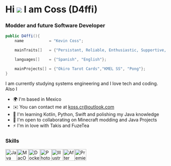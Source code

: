 Hi ![](https://user-images.githubusercontent.com/18350557/176309783-0785949b-9127-417c-8b55-ab5a4333674e.gif) I am Coss (D4ffi)
======================================================================================================================================

### Modder and future Software Developer

```java
public D4ffi(){
    name           = "Kevin Coss";

    mainTraits[]   = {"Persistant, Reliable, Enthusiastic, Supportive, Adaptive"};

    languages[]    = {"Spanish", "English"};

    mainProjects[] = {"Okiro Tarot Cards","KMEL SS", "Pong"};
}
```
I am currently studying systems engineering and I love tech and coding. Also I

* 🌍  I'm based in Mexico
* ✉️  You can contact me at [koss.cr@outlook.com](mailto:koss.cr@outlook.com)
* 🧠  I'm learning Kotlin, Python, Swift and polishing my Java knowledge
* 🤝  I'm open to collaborating on Minecraft modding and Java Projects
* ⚡  I'm in love with Takis and FuzeTea

### Skills

<p align="left">
<a href="https://www.oracle.com/java/" target="_blank" rel="noreferrer"><img src="https://raw.githubusercontent.com/danielcranney/readme-generator/main/public/icons/skills/java-colored.svg" width="36" height="36" alt="Java" /></a><a href="https://apple.com" target="_blank" rel="noreferrer"><img src="https://raw.githubusercontent.com/danielcranney/readme-generator/main/public/icons/skills/macos-colored.svg" width="36" height="36" alt="MacOS" /></a><a href="https://www.docker.com/" target="_blank" rel="noreferrer"><img src="https://raw.githubusercontent.com/danielcranney/readme-generator/main/public/icons/skills/docker-colored.svg" width="36" height="36" alt="Docker" /></a><a href="https://www.adobe.com/uk/products/photoshop.html" target="_blank" rel="noreferrer"><img src="https://raw.githubusercontent.com/danielcranney/readme-generator/main/public/icons/skills/photoshop-colored.svg" width="36" height="36" alt="Photoshop" /></a><a href="https://www.adobe.com/uk/products/illustrator.html" target="_blank" rel="noreferrer"><img src="https://raw.githubusercontent.com/danielcranney/readme-generator/main/public/icons/skills/illustrator-colored.svg" width="36" height="36" alt="Illustrator" /></a><a href="https://www.adobe.com/uk/products/aftereffects.html" target="_blank" rel="noreferrer"><img src="https://raw.githubusercontent.com/danielcranney/readme-generator/main/public/icons/skills/aftereffects-colored.svg" width="36" height="36" alt="After Effects" /></a><a href="https://www.adobe.com/uk/products/premiere.html" target="_blank" rel="noreferrer"><img src="https://raw.githubusercontent.com/danielcranney/readme-generator/main/public/icons/skills/premierepro-colored.svg" width="36" height="36" alt="Premiere Pro" /></a>
</p>
